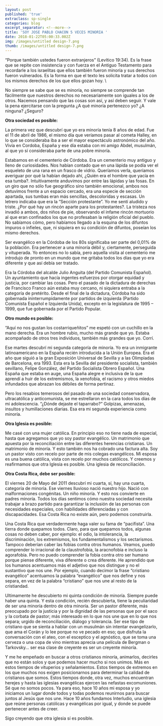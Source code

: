 ```yaml
---
layout: post
published: 'true'
extraclass: sp-single
categories: blog
excerpt_separator: <!--more-->
title: 'SOY JOSE PABLO CHACON 5 VECES MINORIA '
date: 2018-01-22T05:00:33.002Z
img: /images/untitled design-7.png
thumb: /images/untitled design-7.png
---
```

“Porque también ustedes fueron extranjeros” (Levítico 19:34). Es la frase que se repite con insistencia y con fuerza en el Antiguo Testamento para recordarle a los israelitas que ellos también fueron minoría y sus derechos fueron vulnerados. Es la forma en que el texto les solicita tratar a todos con los mismos derechos de los que ellos gozan hoy. <!--more-->\

No siempre se sabe que se es minoría, no siempre se comprende tan fácilmente que nuestros derechos no necesariamente son iguales a los de otros. Nacemos pensando que las cosas son así, y así deben seguir. Y vale la pena ejercitarse con la pregunta ¿A qué minoría pertenezco yo? ¿A ninguna? ¿Seguro?

**Otra sociedad es posible:**

La primera vez que descubrí que yo era minoría tenía 8 años de edad. Fue el 11 de abril de 1986, el mismo día que veríamos pasar al cometa Halley, en lo que se consideraba iba a ser el mayor espectáculo astronómico del año. Vivía en Cordoba, España y ese día estaba con mi amigo Abdel,  musulmán, al que yo sí consideraba  parte de una pobre minoría.

Estabamos en el cementerio de Córdoba. Era un cementerio muy antiguo y lleno de curiosidades. Nos habían contado que en una lápida se podía ver el esqueleto de una rana en un frasco de vidrio. Queríamos verla, queríamos averiguar por qué la habían dejado ahí, ¿Quién era el hombre que yacía en esa tumba?.  Intuitivamente anduvimos por entre las lápidas y las fosas. En un giro que no sólo fue geográfico sino también emocional, ambos nos detuvimos frente a un espacio cercado, era una especie de sección apartada, sus tumbas eran más sencillas, descoloridas y escasas. Un letrero indicaba que era la “Sección protestante”. Yo me sentí aludido y triste. ¿Por qué hay un rincón aparte para los protestantes?. La tristeza nos invadió a ambos, dos niños de pie, observando el infame rincón mortuorio al que eran confinados los que no profesaban la religión oficial del pueblo. No sabíamos cómo, pero habíamos llegado a la esquina de los difuntos impuros o infieles, que, ni siquiera en su condición de difuntos, poseían los mismo derechos.

Ser evangélico en la Córdoba de los 80s significaba ser parte del 0,01% de la población. Era pertenecer a una minoría débil y, ciertamente, perseguida y vituperada. Yo entonces no lo sabía, pero aquella visita al cementerio me introdujo de pronto en un mundo que me gritaba todos los días que yo era diferente y que así debía ser tratado.

Era la Córdoba del alcalde Julio Anguita (del Partido Comunista Español). Un ayuntamiento que hacía ingentes esfuerzos por otorgar equidad y justicia, por cambiar las cosas. Pero el pasado de la dictadura de derechas de Francisco Franco aún estaba muy cercano, ni siquiera entraba a la categoría de pretérito. Desde el final de la dictadura, Córdoba ha sido gobernada ininterrumpidamente por partidos de izquierda (Partido Comunista Español e Izquierda Unida), excepto en la legislatura de 1995 – 1999, que fue gobernada por el Partido Popular.

**Otro mundo es posible:**

“Aquí no nos gustan los costarriqueñitos” me espetó con un cuchillo en la mano derecha. Era un hombre rubio, mucho más grande que yo. Estaba acompañado de otros tres individuos, también más grandes que yo. Corrí.

Ese martes descubrí mi segunda categoría de minoría. Yo era un inmigrante latinoamericano en la España recién introducida a la Unión Europea.  Era el año que siguió a la gran Exposición Universal de Sevilla y a las Olimpiadas de Barcelona, era 1993. Esta era la Sevilla del presidente socialista, también sevillano, Felipe González, del Partido Socialista Obrero Español.  Una España que estaba en auge, una España alegre e inclusiva de la que aprendí a huir de los extremismos, la xenofobia, el racismo y otros miedos infundados que abrazan los débiles de forma pertinaz.

Pero los resabios temerosos del pasado de una sociedad conservadora, ultracatólica y anticomunista, se me estrellaron en la cara todos los días de mi adolescencia. “¿Dónde dejaste el taparrabo?” Golpizas, amenazas, insultos y humillaciones diarias. Esa era mi segunda experiencia como minoría.

**Otra Iglesia es posible:**

Me casé con una mujer católica. En principio eso no tiene nada de especial, hasta que agregamos que yo soy pastor evangélico.  Un matrimonio que apuesta por la reconciliación entre las diferentes herencias cristianas. Un matrimonio de minoría. Y esto también nos ha cobrado una factura alta. Soy un pastor visto con recelo por parte de mis colegas evangélicos. Mi esposa es una buena católica, vista con recelo por muchos católicos. Y creemos y reafirmamos que otra Iglesia es posible. Una iglesia de reconciliación.

**Otra Costa Rica, debe ser posible:**

El viernes 20 de Mayo del 2011 descubrí mi cuarta, sí, hay una cuarta, categoría de minoría. Ese viernes lluvioso nació nuestro hijo. Nació con malformaciones congénitas. Un niño minoría. Y esto nos convierte en padres minoría. Todos los días sentimos cómo nuestra sociedad necesita trabajar a brazo partido para garantizar la inclusión de las personas con necesidades especiales, con habilidades diferenciadas y con discapacidades. Esa Costa Rica no existe aún, pero podemos construirla. 

Una Costa Rica que verdadermente haga valer su fama de “pacifista”.  Una tierra donde quepamos todos. Claro, para que quepamos todos, algunas cosas no deben caber, por ejemplo: el odio, la intolerancia, la discriminación, los extremismos, los fundamentalismos y los sectarismos. Tampoco deberían caber las fobias contra otros humanos. Veamos, puedo comprender lo irracional de la claustrofobia, la aracnofobia e incluso la agorafobia. Pero no puedo comprender la fobia contra otro ser humano porque piense diferente, viva diferente o crea diferente.  He aprendido que los humanos acentuamos más el adjetivo que nos distingue y no el sustantivo que nos une.  Por ejemplo, cuando decimor la frase “cristiano evangélico” acentuamos la palabra “evangélico” que nos define y nos separa, en vez de la palabra “cristiano” que nos une al resto de la cristiandad.  

Ultimamente he descubierto mi quinta condición de minoría.  Siempre puede haber una quinta.  Y esta condición, recién descubierta, tiene la peculiaridad de ser una minoría dentro de otra minoría.  Ser un pastor diferente, más preocupado por la justicia y por la dignidad de las personas que por el saco y la corbata de pastor; más interesado en lo que nos une que en lo que nos separa; urgido de reconciliación, diálogo y tolerancia.  Ser ese tipo de cristiano que se sienta a hablar con un musulmán sin intentar evangelizarlo, que ama el Corán y lo lee porque no ve pecado en eso; que disfruta la conversación con el ateo, con el esceptico y el agnóstico, que se toma una cerveza o una copa de vino mientras aprecia una película de Bergman o Tarkovsky… ser esa clase de creyente es ser un creyente minoría. 

Y me he empeñado en buscar a otros cristianos minoría, animarlos, decirles que no están solos y que podemos hacer mucho si nos unimos.  Más en estos tiempos de vituperios y señalamientos. Estos tiempos de extremos en los que muchos nos exigen posicionarnos para determinar la calidad de cristianos que somos. Estos tiempos donde, otra vez, muchos encuentran herejes y hasta las iglesias evangélicas ejercen las nefastas excomuniones. Sé que no somos pocos. Ya para eso, hace 10 años mi esposa y yo iniciamos un lugar donde todos y todas podemos reunirnos para buscar juntos al Jesús que nos une. Hace 10 años fundamos Interludio, una iglesia que reúne personas católicas y evangélicas por igual, y donde se puede pertenecer antes de creer. 

Sigo creyendo que otra iglesia sí es posible.
